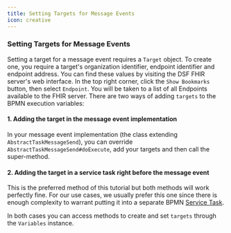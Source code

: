 ```yaml
---
title: Setting Targets for Message Events
icon: creative
---
```


### Setting Targets for Message Events

Setting a target for a message event requires a `Target` object. To create one, you require a target's organization identifier, endpoint identifier and endpoint address. You can find these values by visiting the DSF FHIR server's web interface. In the top right corner, click the `Show Bookmarks` button, then select `Endpoint`. You will be taken to a list of all Endpoints available to the FHIR server. There are two ways of adding `targets` to the BPMN execution variables:
#### 1. Adding the target in the message event implementation
In your message event implementation (the class extending `AbstractTaskMessageSend`), you can override `AbstractTaskMessageSend#doExecute`, add your targets and then call the super-method.
#### 2. Adding the target in a service  task right before the message event
This is the preferred method of this tutorial but both methods will work perfectly fine. For our use cases, we usually prefer this one since there is enough complexity to warrant putting it into a separate BPMN [Service Task](../concepts/bpmn/service-tasks.md).

In both cases you can access methods to create and set `targets` through the `Variables` instance.
